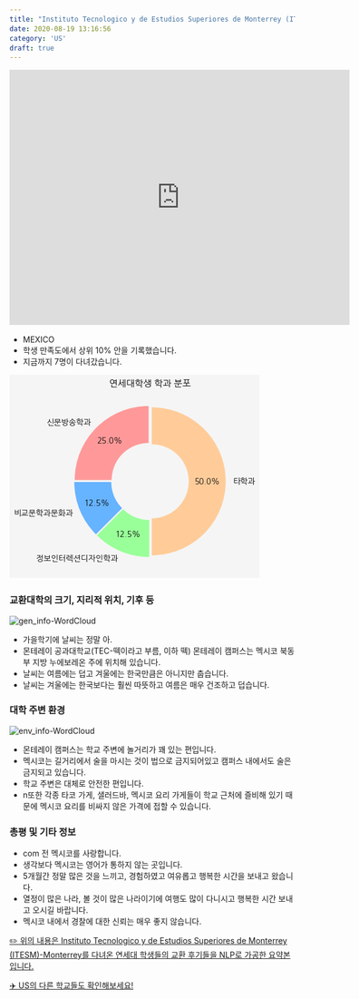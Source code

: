 ```yaml
---
title: "Instituto Tecnologico y de Estudios Superiores de Monterrey (ITESM)-Monterrey"
date: 2020-08-19 13:16:56
category: 'US'
draft: true
---
```


<iframe
width="600"
height="450"
frameborder="0" style="border:0"
src="https://www.google.com/maps/embed/v1/place?key=AIzaSyC9e1AME-pVmWC4hBpFdu5S4dKzyepa3HQ&q=Instituto+Tecnologico+y+de+Estudios+Superiores+de+Monterrey+(ITESM)-Monterrey&center=25.6515649,-100.28954&zoom=14" allowfullscreen>
</iframe>

* MEXICO
* 학생 만족도에서 상위 10% 안을 기록했습니다.
* 지금까지 7명이 다녀갔습니다. 

![department-info](../plots/MX000004.png)
### 교환대학의 크기, 지리적 위치, 기후 등
![gen_info-WordCloud](../univ_wordclouds_okt/gen_info/MX000004_gen_info_okt.png)

* 가을학기에 날씨는 정말 아.
* 몬테레이 공과대학교(TEC-떽이라고 부름, 이하 떽) 몬테레이 캠퍼스는 멕시코 북동부 지방 누에보레온 주에 위치해 있습니다.
* 날씨는 여름에는 덥고 겨울에는 한국만큼은 아니지만 춥습니다.
* 날씨는 겨울에는 한국보다는 훨씬 따뜻하고 여름은 매우 건조하고 덥습니다.


### 대학 주변 환경

![env_info-WordCloud](../univ_wordclouds_okt/env_info/MX000004_env_info_okt.png)

* 몬테레이 캠퍼스는 학교 주변에 놀거리가 꽤 있는 편입니다.
* 멕시코는 길거리에서 술을 마시는 것이 법으로 금지되어있고 캠퍼스 내에서도 술은 금지되고 있습니다.
* 학교 주변은 대체로 안전한 편입니다.
* n또한 각종 타코 가게, 샐러드바, 멕시코 요리 가게들이 학교 근처에 즐비해 있기 때문에 멕시코 요리를 비싸지 않은 가격에 접할 수 있습니다.


### 총평 및 기타 정보 
* com 전 멕시코를 사랑합니다.
* 생각보다 멕시코는 영어가 통하지 않는 곳입니다.
* 5개월간 정말 많은 것을 느끼고, 경험하였고 여유롭고 행복한 시간을 보내고 왔습니다.
* 열정이 많은 나라, 볼 것이 많은 나라이기에 여행도 많이 다니시고 행복한 시간 보내고 오시길 바랍니다.
* 멕시코 내에서 경찰에 대한 신뢰는 매우 좋지 않습니다.


[✏️ 위의 내용은 Instituto Tecnologico y de Estudios Superiores de Monterrey (ITESM)-Monterrey를 다녀온 연세대 학생들의 교환 후기들을 NLP로 가공한 요약본입니다.](http://oia.yonsei.ac.kr/partner/expReport.asp?ucode=MX000004&bgbn=A)

[✈️ US의 다른 학교들도 확인해보세요!](https://yonsei-exchange.netlify.app/?category=US)
